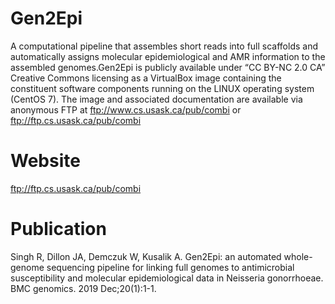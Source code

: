 # Gen2Epi
A computational pipeline that assembles short reads into full scaffolds and automatically assigns molecular epidemiological and AMR information to the assembled genomes.Gen2Epi is publicly available under “CC BY-NC 2.0 CA” Creative Commons licensing as a VirtualBox image containing the constituent software components running on the LINUX operating system (CentOS 7). The image and associated documentation are available via anonymous FTP at ftp://www.cs.usask.ca/pub/combi or ftp://ftp.cs.usask.ca/pub/combi

# Website
ftp://ftp.cs.usask.ca/pub/combi

# Publication
Singh R, Dillon JA, Demczuk W, Kusalik A. Gen2Epi: an automated whole-genome sequencing pipeline for linking full genomes to antimicrobial susceptibility and molecular epidemiological data in Neisseria gonorrhoeae. BMC genomics. 2019 Dec;20(1):1-1.
